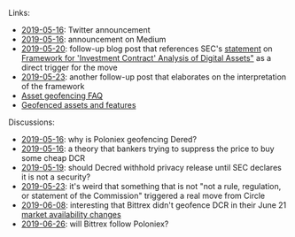 Links:

* [2019-05-16](https://twitter.com/Poloniex/status/1129100271353827328): Twitter announcement
* [2019-05-16](https://medium.com/circle-trader/poloniex-to-stop-offering-trading-of-9-assets-to-us-customers-all-assets-remain-available-to-b4c5703c0e9): announcement on Medium
* [2019-05-20](https://blog.circle.com/2019/05/20/us-crypto-policy-needs-to-change/): follow-up blog post that references SEC's [statement](https://www.sec.gov/news/public-statement/statement-framework-investment-contract-analysis-digital-assets) on [Framework for 'Investment Contract' Analysis of Digital Assets"](https://www.sec.gov/corpfin/framework-investment-contract-analysis-digital-assets) as a direct trigger for the move
* [2019-05-23](https://blog.circle.com/2019/05/23/our-take-interpreting-recent-signals-from-us-regulatory-agencies/): another follow-up post that elaborates on the interpretation of the framework
* [Asset geofencing FAQ](https://support.poloniex.circle.com/hc/en-us/articles/360026059671-Asset-Geofencing-FAQ)
* [Geofenced assets and features](https://support.poloniex.circle.com/hc/en-us/articles/360029078252-Geofenced-Assets-And-Features-On-Poloniex)

Discussions:

* [2019-05-16](https://www.reddit.com/r/decred/comments/bpgv33/why_is_poloniex_delisting_decred/): why is Poloniex geofencing Dered?
* [2019-05-16](https://www.reddit.com/r/decred/comments/bpiyyc/goldman_sachs_is_fucking_with_you/): a theory that bankers trying to suppress the price to buy some cheap DCR
* [2019-05-19](https://www.reddit.com/r/decred/comments/bqjclp/decred_should_wait_to_announce_the_implementation/): should Decred withhold privacy release until SEC declares it is not a security?
* [2019-05-23](https://www.reddit.com/r/decred/comments/bs4768/this_document_triggered_poloniex_to_stop_dcr/): it's weird that something that is not "not a rule, regulation, or statement of the Commission" triggered a real move from Circle
* [2019-06-08](https://www.reddit.com/r/decred/comments/by7bx1/interesting_that_bittrex_did_not_geobaned_decred/): interesting that Bittrex didn't geofence DCR in their June 21 [market availability changes](https://bittrex.zendesk.com/hc/en-us/articles/360028996652)
* [2019-06-26](https://www.reddit.com/r/decred/comments/c5urv2/will_bittrex_keep_dcr_or_do_what_polo_did_to_us/): will Bittrex follow Poloniex?
